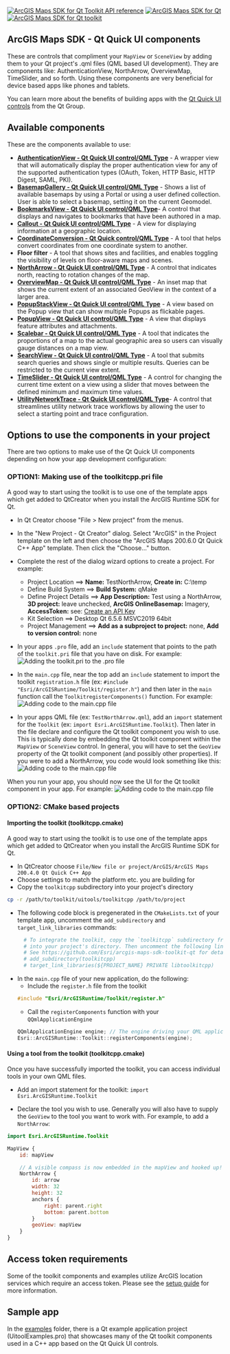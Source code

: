 [![ArcGIS Maps SDK for Qt Toolkit API reference](https://img.shields.io/badge/API_Reference-purple)](https://developers.arcgis.com/qt/latest/toolkit/api-reference/) [![ArcGIS Maps SDK for Qt](https://img.shields.io/badge/ArcGIS%20Maps%20SDK%20for%20Qt-0b5394)](https://developers.arcgis.com/qt/) [![ArcGIS Maps SDK for Qt toolkit](https://img.shields.io/badge/ArcGIS%20Maps%20SDK%20for%20Qt%20toolkit-ea4d13)](https://github.com/Esri/arcgis-maps-sdk-toolkit-qt)

## ArcGIS Maps SDK - Qt Quick UI components

These are controls that compliment your `MapView` or `SceneView` by adding them to your Qt project's .qml files (QML based UI development). They are components like: AuthenticationView, NorthArrow, OverviewMap, TimeSlider, and so forth. Using these components are very beneficial for device based apps like phones and tablets.

You can learn more about the benefits of building apps with the [Qt Quick UI controls](https://doc.qt.io/qt-6/qtquickcontrols-index.html) from the Qt Group. 

## Available components

These are the components available to use:

- **[AuthenticationView - Qt Quick UI control/QML Type](docs/AuthenticationView.md)** - A wrapper view that will automatically display the proper authentication view for any of the supported authentication types (OAuth, Token, HTTP Basic, HTTP Digest, SAML, PKI).
- **[BasemapGallery - Qt Quick UI control/QML Type](docs/BasemapGallery.md)** - Shows a list of available basemaps by using a Portal or using a user defined collection. User is able to select a basemap, setting it on the current Geomodel.
- **[BookmarksView - Qt Quick UI control/QML Type](/docs/BookmarksView.md)**- A control that displays and navigates to bookmarks that have been authored in a map.
- **[Callout - Qt Quick UI control/QML Type](docs/Callout.md)** - A view for displaying information at a geographic location.
- **[CoordinateConversion - Qt Quick control/QML Type](docs/CoordinateConversion.md)** - A tool that helps convert coordinates from one coordinate system to another.
- **Floor filter** - A tool that shows sites and facilities, and enables toggling the visibility of levels on floor-aware maps and scenes.
- **[NorthArrow - Qt Quick UI control/QML Type](docs/NorthArrow.md)** - A control that indicates north, reacting to rotation changes of the map.
- **[OverviewMap - Qt Quick UI control/QML Type](docs/OverviewMap.md)** - An inset map that shows the current extent of an associated GeoView in the context of a larger area.
- **[PopupStackView - Qt Quick UI control/QML Type](docs/PopupStackView.md)** - A view based on the Popup view that can show multiple Popups as flickable pages.
- **[PopupView - Qt Quick UI control/QML Type](docs/PopupView.md)** - A view that displays feature attributes and attachments.
- **[Scalebar - Qt Quick UI control/QML Type](docs/Scalebar.md)** - A tool that indicates the proportions of a map to the actual geographic area so users can visually gauge distances on a map view.
- **[SearchView - Qt Quick UI control/QML Type](docs/SearchView.md)** - A tool that submits search queries and shows single or multiple results. Queries can be restricted to the current view extent.
- **[TimeSlider - Qt Quick UI control/QML Type](docs/TimeSlider.md)** - A control for changing the current time extent on a view using a slider that moves between the defined minimum and maximum time values.
- **[UtilityNetworkTrace - Qt Quick UI control/QML Type](docs/UtilityNetworkTrace.md)**- A control that streamlines utility network trace workflows by allowing the user to select a starting point and trace configuration.

## Options to use the components in your project

There are two options to make use of the Qt Quick UI components depending on how your app development configuration:

### OPTION1: Making use of the toolkitcpp.pri file

A good way to start using the toolkit is to use one of the template apps which get added to QtCreator when you install the ArcGIS Runtime SDK for Qt.

- In Qt Creator choose "File > New project" from the menus. 

- In the "New Project - Qt Creator" dialog. Select "ArcGIS" in the Project template on the left and then choose the "ArcGIS Maps 200.6.0 Qt Quick C++ App" template. Then click the "Choose..." button.

- Complete the rest of the dialog wizard options to create a project. For example:
  * Project Location ==> **Name:** TestNorthArrow, **Create in:** C:\temp
  * Define Build System ==> **Build System:** qMake
  * Define Project Details ==> **App Description:** Test using a NorthArrow, **3D project:** leave unchecked, **ArcGIS OnlineBasemap:** Imagery, **AccessToken:** see: [Create an API Key](https://developers.arcgis.com/documentation/security-and-authentication/api-key-authentication/tutorials/create-an-api-key/)
  * Kit Selection ==> Desktop Qt 6.5.6 MSVC2019 64bit
  * Project Management ==> **Add as a subproject to project:** none, **Add to version control:** none

- In your apps `.pro` file, add an `include` statement that points to the path of the `toolkit.pri` file that you have on disk. For example:
![Adding the toolkit.pri to the .pro file](./images/AddingToolkitPriToPath.png)

- In the `main.cpp` file, near the top add an `include` statement to import the toolkit `registration.h` file (ex: `#include "Esri/ArcGISRuntime/Toolkit/register.h"`) and then later in the `main` function call the `ToolkitregisterComponents()` function. For example: 
![Adding code to the main.cpp file](./images/AddingCodeToMainCpp.png)

- In your apps QML file (ex: `TestNorthArrow.qml`), add an `import` statement for the `Toolkit` (ex: `import Esri.ArcGISRuntime.Toolkit`). Then later in the file declare and configure the Qt toolkit component you wish to use. This is typically done by embedding the Qt toolkit component within the `MapView` or `SceneView` control. In general, you will have to set the `GeoView` property of the Qt toolkit component (and possibly other properties). If you were to add a NorthArrow, you code would look something like this: 
![Adding code to the main.cpp file](./images/AddingCodeToQML.png)

When you run your app, you should now see the UI for the Qt toolkit component in your app. For example:
![Adding code to the main.cpp file](./images/TestNorthArrow.png)

### OPTION2: CMake based projects 

#### Importing the toolkit (toolkitcpp.cmake)

A good way to start using the toolkit is to use one of the template apps which get added to QtCreator when you install the ArcGIS Runtime SDK for Qt.

- In QtCreator choose `File/New file or project/ArcGIS/ArcGIS Maps 200.4.0 Qt Quick C++ App`
- Choose settings to match the platform etc. you are building for
- Copy the `toolkitcpp` subdirectory into your project's directory
```bash
cp -r /path/to/toolkit/uitools/toolkitcpp /path/to/project
```
- The following code block is pregenerated in the `CMakeLists.txt` of your template app, uncomment the `add_subdirectory` and `target_link_libraries` commands:
  ```CMake
    # To integrate the toolkit, copy the `toolkitcpp` subdirectory from the toolkit
    # into your project's directory. Then uncomment the following lines to add it to your project.
    # See https://github.com/Esri/arcgis-maps-sdk-toolkit-qt for details
    # add_subdirectory(toolkitcpp)
    # target_link_libraries(${PROJECT_NAME} PRIVATE libtoolkitcpp)
  ```
- In the `main.cpp` file of your new application, do the following:
  - Include the `register.h` file from the toolkit
  ```cpp
  #include "Esri/ArcGISRuntime/Toolkit/register.h"
  ```
  - Call the `registerComponents` function with your `QQmlApplicationEngine`
  ```cpp
  QQmlApplicationEngine engine; // The engine driving your QML application.
  Esri::ArcGISRuntime::Toolkit::registerComponents(engine);
  ```
#### Using a tool from the toolkit (toolkitcpp.cmake)

Once you have successfully imported the toolkit, you can access individual tools in your own QML files.

- Add an import statement for the toolkit:
`import Esri.ArcGISRuntime.Toolkit`

- Declare the tool you wish to use. Generally you will also have to supply the
  `GeoView` to the tool you want to work with. For example, to add a `NorthArrow`:

```qml
import Esri.ArcGISRuntime.Toolkit

MapView {
    id: mapView

    // A visible compass is now embedded in the mapView and hooked up!
    NorthArrow {
        id: arrow
        width: 32
        height: 32
        anchors {
            right: parent.right
            bottom: parent.bottom
        }
        geoView: mapView
    }
}
```

## Access token requirements

Some of the toolkit components and examples utilize ArcGIS location services which require an access token. Please see the [setup guide](http://links.esri.com/create-an-api-key) for more information.

## Sample app

In the [examples](../examples) folder, there is a Qt example application project (UitoolExamples.pro) that showcases many of the Qt toolkit components used in a C++ app based on the Qt Quick UI controls.